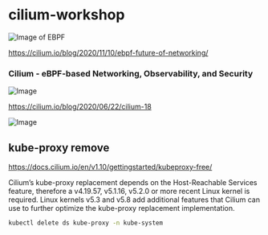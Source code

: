 # cilium-workshop
![Image of EBPF](https://cilium.io/static/5bbf931b72bfbe12c32b629d414ab777/a4d88/k8s_ship.png)

https://cilium.io/blog/2020/11/10/ebpf-future-of-networking/

### Cilium - eBPF-based Networking, Observability, and Security

![Image](https://cilium.io/static/6c69375bdc369895441cdc52ae9801dc/8b936/cilium_arch.png)

https://cilium.io/blog/2020/06/22/cilium-18

![Image ](https://cilium.io/static/ceb5512de15120b9c2043f87a1e468ff/742d3/intro.png)

## kube-proxy remove
https://docs.cilium.io/en/v1.10/gettingstarted/kubeproxy-free/

Cilium’s kube-proxy replacement depends on the Host-Reachable Services feature, therefore a v4.19.57, v5.1.16, v5.2.0 or more recent Linux kernel is required. Linux kernels v5.3 and v5.8 add additional features that Cilium can use to further optimize the kube-proxy replacement implementation.
```bash
kubectl delete ds kube-proxy -n kube-system
```
